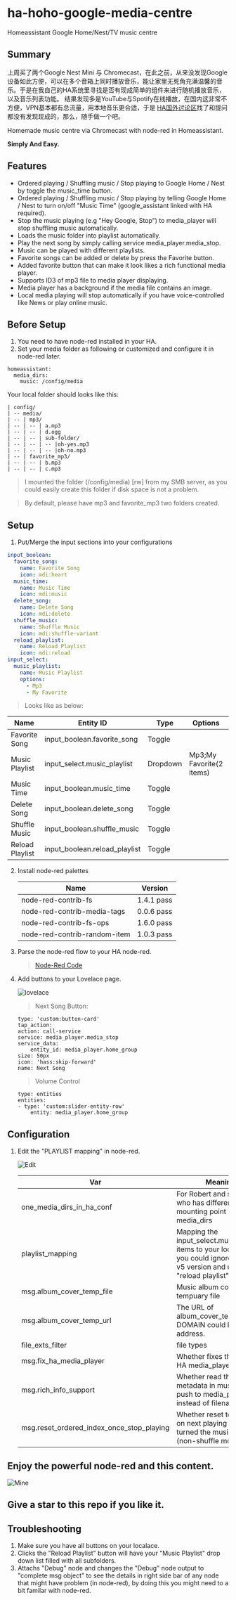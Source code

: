 # ha-hoho-google-media-centre
Homeassistant Google Home/Nest/TV music centre

## Summary
上周买了两个Google Nest Mini 与 Chromecast，在此之前，从来没发现Google设备如此方便，可以在多个音箱上同时播放音乐，能让家里无死角充满温馨的音乐。于是在我自己的HA系统里寻找是否有现成简单的组件来进行随机播放音乐，以及音乐列表功能。
结果发现多是YouTube与Spotify在线播放，在国内这非常不方便，VPN基本都有总流量，用本地音乐更合适，于是 [HA国外讨论区](https://community.home-assistant.io/t/m3u-playlists-in-media-browser/243231/31)找了和提问都没有发现现成的，那么，随手做一个吧。

Homemade music centre via Chromecast with node-red in Homeassistant.

**Simply And Easy.**

## Features

- Ordered playing / Shuffling music / Stop playing to Google Home / Nest by toggle the music_time button.
- Ordered playing / Shuffling music / Stop playing by telling Google Home / Nest to turn on/off "Music Time" (google_assistant linked with HA required).
- Stop the music playing (e.g "Hey Google, Stop") to media_player will stop shuffling music automatically.
- Loads the music folder into playlist automatically.
- Play the next song by simply calling service media_player.media_stop.
- Music can be played with different playlists.
- Favorite songs can be added or delete by press the Favorite button.
- Added favorite button that can make it look likes a rich functional media player.
- Supports ID3 of mp3 file to media player displaying.
- Media player has a background if the media file contains an image.
- Local media playing will stop automatically if you have voice-controlled like News or play online music.

## Before Setup

1. You need to have node-red installed in your HA.
2. Set your media folder as following or customized and configure it in node-red later.
```
homeassistant:
  media_dirs:
    music: /config/media
```

Your local folder should looks like this:
```
| config/
| -- media/
| -- | mp3/
| -- | -- | a.mp3
| -- | -- | d.ogg
| -- | -- | sub-folder/
| -- | -- | -- |oh-yes.mp3
| -- | -- | -- |oh-no.mp3
| -- | favorite_mp3/
| -- | -- | b.mp3
| -- | -- | c.mp3
```
> I mounted the folder (/config/media) [rw] from my SMB server, as you could easily create this folder if disk space is not a problem.

> By default, please have mp3 and favorite_mp3 two folders created.

## Setup

1. Put/Merge the input sections into your configurations

```yaml
input_boolean:
  favorite_song:
    name: Favorite Song
    icon: mdi:heart
  music_time:
    name: Music Time
    icon: mdi:music
  delete_song:
    name: Delete Song
    icon: mdi:delete
  shuffle_music:
    name: Shuffle Music
    icon: mdi:shuffle-variant
  reload_playlist:
    name: Reload Playlist
    icon: mdi:reload
input_select:
  music_playlist:
    name: Music Playlist
    options:
      - Mp3
      - My Favorite
```
> Looks like as below:


Name|Entity ID|Type|Options|Icon
---|---|---|---|---
Favorite Song|input_boolean.favorite_song|Toggle||hass:heart
Music Playlist|input_select.music_playlist|Dropdown|Mp3;My Favorite(2 items)
Music Time|input_boolean.music_time|Toggle||hass:music
Delete Song|input_boolean.delete_song|Toggle||hass:delete
Shuffle Music|input_boolean.shuffle_music|Toggle||mdi:shuffle-variant
Reload Playlist|input_boolean.reload_playlist|Toggle||mdi:reload

2. Install node-red palettes

    Name|Version
    ---|---
    node-red-contrib-fs| 1.4.1 pass
    node-red-contrib-media-tags| 0.0.6 pass
    node-red-contrib-fs-ops| 1.6.0 pass
    node-red-contrib-random-item| 1.0.3 pass


3. Parse the node-red flow to your HA node-red.

    >[Node-Red Code](node-red_main.txt)

4. Add buttons to your Lovelace page.

    ![lovelace](images/buttons.png)

    > Next Song Button:
    ```
    type: 'custom:button-card'
    tap_action:
    action: call-service
    service: media_player.media_stop
    service_data:
        entity_id: media_player.home_group
    size: 50px
    icon: 'hass:skip-forward'
    name: Next Song
    ```

    > Volume Control
    ```
    type: entities
    entities:
    - type: 'custom:slider-entity-row'
        entity: media_player.home_group
    ```

## Configuration

1. Edit the "PLAYLIST mapping" in node-red.

    ![Edit](images/playlist_mapping.png)

    Var|Meaning
    ---|---
    one_media_dirs_in_ha_conf|For Robert and someone who has different mounting point in media_dirs
    playlist_mapping|Mapping the input_select.music_playlist items to your local folder, you could ignore this after v5 version and use the "reload playlist" button.
    msg.album_cover_temp_file|Music album cover image tempuary file
    msg.album_cover_temp_url|The URL of album_cover_temp_file, DOMAIN could be ip address.
    file_exts_filter|file types
    msg.fix_ha_media_player|Whether fixes the issue of HA media_player
    msg.rich_info_support|Whether read the metadata in music file push to media_player instead of filenames.
    msg.reset_ordered_index_once_stop_playing|Whether reset to 1st song on next playing if you turned the music off (non-shuffle mode)

## Enjoy the powerful node-red and this content.


![Mine](images/screen.png)


## Give a star to this repo if you like it.

## Troubleshooting

1. Make sure you have all buttons on your localace.
2. Clicks the "Reload Playlist" button will have your "Music Playlist" drop down list filled with all subfolders.
3. Attachs "Debug" node and changes the "Debug" node output to "complete msg object" to see the details in right side bar of any node that might have problem (in node-red), by doing this you might need to a bit familar with node-red.
